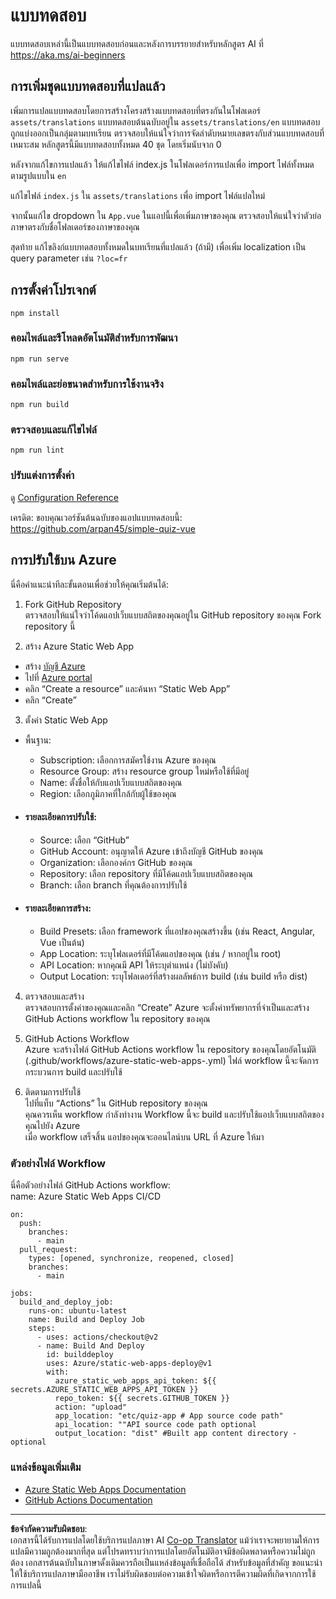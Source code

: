 <!--
CO_OP_TRANSLATOR_METADATA:
{
  "original_hash": "d699cf8509f74baa5b0b838de5cf0662",
  "translation_date": "2025-08-29T09:32:19+00:00",
  "source_file": "etc/quiz-app/README.md",
  "language_code": "th"
}
-->
# แบบทดสอบ

แบบทดสอบเหล่านี้เป็นแบบทดสอบก่อนและหลังการบรรยายสำหรับหลักสูตร AI ที่ https://aka.ms/ai-beginners

## การเพิ่มชุดแบบทดสอบที่แปลแล้ว

เพิ่มการแปลแบบทดสอบโดยการสร้างโครงสร้างแบบทดสอบที่ตรงกันในโฟลเดอร์ `assets/translations` แบบทดสอบต้นฉบับอยู่ใน `assets/translations/en` แบบทดสอบถูกแบ่งออกเป็นกลุ่มตามบทเรียน ตรวจสอบให้แน่ใจว่าการจัดลำดับหมายเลขตรงกับส่วนแบบทดสอบที่เหมาะสม หลักสูตรนี้มีแบบทดสอบทั้งหมด 40 ชุด โดยเริ่มนับจาก 0

หลังจากแก้ไขการแปลแล้ว ให้แก้ไขไฟล์ index.js ในโฟลเดอร์การแปลเพื่อ import ไฟล์ทั้งหมดตามรูปแบบใน `en`

แก้ไขไฟล์ `index.js` ใน `assets/translations` เพื่อ import ไฟล์แปลใหม่

จากนั้นแก้ไข dropdown ใน `App.vue` ในแอปนี้เพื่อเพิ่มภาษาของคุณ ตรวจสอบให้แน่ใจว่าตัวย่อภาษาตรงกับชื่อโฟลเดอร์ของภาษาของคุณ

สุดท้าย แก้ไขลิงก์แบบทดสอบทั้งหมดในบทเรียนที่แปลแล้ว (ถ้ามี) เพื่อเพิ่ม localization เป็น query parameter เช่น `?loc=fr`

## การตั้งค่าโปรเจกต์

```
npm install
```

### คอมไพล์และรีโหลดอัตโนมัติสำหรับการพัฒนา

```
npm run serve
```

### คอมไพล์และย่อขนาดสำหรับการใช้งานจริง

```
npm run build
```

### ตรวจสอบและแก้ไขไฟล์

```
npm run lint
```

### ปรับแต่งการตั้งค่า

ดู [Configuration Reference](https://cli.vuejs.org/config/)

เครดิต: ขอบคุณเวอร์ชันต้นฉบับของแอปแบบทดสอบนี้: https://github.com/arpan45/simple-quiz-vue

## การปรับใช้บน Azure

นี่คือคำแนะนำทีละขั้นตอนเพื่อช่วยให้คุณเริ่มต้นได้:

1. Fork GitHub Repository  
ตรวจสอบให้แน่ใจว่าโค้ดแอปเว็บแบบสถิตของคุณอยู่ใน GitHub repository ของคุณ Fork repository นี้

2. สร้าง Azure Static Web App  
- สร้าง [บัญชี Azure](http://azure.microsoft.com)  
- ไปที่ [Azure portal](https://portal.azure.com)  
- คลิก “Create a resource” และค้นหา “Static Web App”  
- คลิก “Create”  

3. ตั้งค่า Static Web App  
- พื้นฐาน:  
  - Subscription: เลือกการสมัครใช้งาน Azure ของคุณ  
  - Resource Group: สร้าง resource group ใหม่หรือใช้ที่มีอยู่  
  - Name: ตั้งชื่อให้กับแอปเว็บแบบสถิตของคุณ  
  - Region: เลือกภูมิภาคที่ใกล้กับผู้ใช้ของคุณ  

- #### รายละเอียดการปรับใช้:  
  - Source: เลือก “GitHub”  
  - GitHub Account: อนุญาตให้ Azure เข้าถึงบัญชี GitHub ของคุณ  
  - Organization: เลือกองค์กร GitHub ของคุณ  
  - Repository: เลือก repository ที่มีโค้ดแอปเว็บแบบสถิตของคุณ  
  - Branch: เลือก branch ที่คุณต้องการปรับใช้  

- #### รายละเอียดการสร้าง:  
  - Build Presets: เลือก framework ที่แอปของคุณสร้างขึ้น (เช่น React, Angular, Vue เป็นต้น)  
  - App Location: ระบุโฟลเดอร์ที่มีโค้ดแอปของคุณ (เช่น / หากอยู่ใน root)  
  - API Location: หากคุณมี API ให้ระบุตำแหน่ง (ไม่บังคับ)  
  - Output Location: ระบุโฟลเดอร์ที่สร้างผลลัพธ์การ build (เช่น build หรือ dist)  

4. ตรวจสอบและสร้าง  
ตรวจสอบการตั้งค่าของคุณและคลิก “Create” Azure จะตั้งค่าทรัพยากรที่จำเป็นและสร้าง GitHub Actions workflow ใน repository ของคุณ  

5. GitHub Actions Workflow  
Azure จะสร้างไฟล์ GitHub Actions workflow ใน repository ของคุณโดยอัตโนมัติ (.github/workflows/azure-static-web-apps-<name>.yml) ไฟล์ workflow นี้จะจัดการกระบวนการ build และปรับใช้  

6. ติดตามการปรับใช้  
ไปที่แท็บ “Actions” ใน GitHub repository ของคุณ  
คุณควรเห็น workflow กำลังทำงาน Workflow นี้จะ build และปรับใช้แอปเว็บแบบสถิตของคุณไปยัง Azure  
เมื่อ workflow เสร็จสิ้น แอปของคุณจะออนไลน์บน URL ที่ Azure ให้มา  

### ตัวอย่างไฟล์ Workflow  

นี่คือตัวอย่างไฟล์ GitHub Actions workflow:  
name: Azure Static Web Apps CI/CD  
```
on:
  push:
    branches:
      - main
  pull_request:
    types: [opened, synchronize, reopened, closed]
    branches:
      - main

jobs:
  build_and_deploy_job:
    runs-on: ubuntu-latest
    name: Build and Deploy Job
    steps:
      - uses: actions/checkout@v2
      - name: Build And Deploy
        id: builddeploy
        uses: Azure/static-web-apps-deploy@v1
        with:
          azure_static_web_apps_api_token: ${{ secrets.AZURE_STATIC_WEB_APPS_API_TOKEN }}
          repo_token: ${{ secrets.GITHUB_TOKEN }}
          action: "upload"
          app_location: "etc/quiz-app # App source code path"
          api_location: ""API source code path optional
          output_location: "dist" #Built app content directory - optional
```

### แหล่งข้อมูลเพิ่มเติม  
- [Azure Static Web Apps Documentation](https://learn.microsoft.com/azure/static-web-apps/getting-started)  
- [GitHub Actions Documentation](https://docs.github.com/actions/use-cases-and-examples/deploying/deploying-to-azure-static-web-app)  

---

**ข้อจำกัดความรับผิดชอบ**:  
เอกสารนี้ได้รับการแปลโดยใช้บริการแปลภาษา AI [Co-op Translator](https://github.com/Azure/co-op-translator) แม้ว่าเราจะพยายามให้การแปลมีความถูกต้องมากที่สุด แต่โปรดทราบว่าการแปลโดยอัตโนมัติอาจมีข้อผิดพลาดหรือความไม่ถูกต้อง เอกสารต้นฉบับในภาษาดั้งเดิมควรถือเป็นแหล่งข้อมูลที่เชื่อถือได้ สำหรับข้อมูลที่สำคัญ ขอแนะนำให้ใช้บริการแปลภาษามืออาชีพ เราไม่รับผิดชอบต่อความเข้าใจผิดหรือการตีความผิดที่เกิดจากการใช้การแปลนี้
